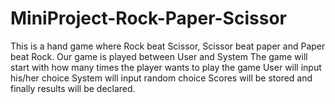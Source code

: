 # MiniProject-Rock-Paper-Scissor
This is a hand game where Rock beat Scissor, Scissor beat paper and Paper beat Rock.
Our game is played between User and System
The game will start with how many times the player wants to play the game
User will input his/her choice
System will input random choice
Scores will be stored and finally results will be declared.
